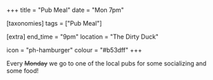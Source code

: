 +++
title = "Pub Meal"
date = "Mon 7pm"

[taxonomies]
tags = ["Pub Meal"]

[extra]
end_time = "9pm"
location = "The Dirty Duck"

icon = "ph-hamburger"
colour = "#b53dff"
+++

Every ~~Monday~~ we go to one of the local pubs for some socializing and some food!